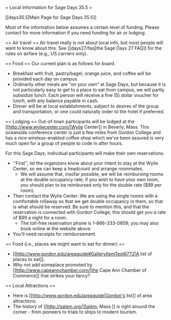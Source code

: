 = Local Information for Sage Days 35.5 =

[[days35.5|Main Page for Sage Days 35.5]]

Most of the information below assumes a certain level of funding.  Please contact for more information if you need funding for air or lodging.

== Air travel ==
Air travel really is not about local info, but most people will want to know about this.  See [[days27/faq|the Sage Days 27 FAQ]] for the rules on airfare (e.g., US carriers only).

== Food ==
Our current plan is as follows for board.
 * Breakfast with fruit, pastry/bagel, orange juice, and coffee will be provided each day on campus.
 * Ordinarily other meals are "on your own" at Sage Days, but because it is not particularly easy to get to a place to eat from campus, we will partly subsidize lunch.  Each person will receive a five (5) dollar voucher for lunch, with any balance payable in cash.  
 * Dinner will be at local establishments, subject to desires of the group and transportation, or one could naturally order to the hotel if preferred.

== Lodging ==
Out-of-town participants will be lodged at the [[http://www.wyliecenter.com/|Wylie Center]] in Beverly, Mass.  This oceanside conference center is just a few miles from Gordon College and has a nice wireless-enabled coffee shop which we've been assured is very much open for a group of people to code in after hours.  

For this Sage Days, individual participants will make their own reservations.  
 * ''First'', let the organizers know about your intent to stay at the Wylie Center, so we can keep a headcount and arrange roommates.  
   * We will assume that, insofar possible, we will be reimbursing rooms at the double occupancy rate; if you wish to have your own room, you should plan to be reimbursed only for the double rate ($99 per room).
 * Then contact the Wylie Center.  We are using the single rooms with a comfortable rollaway so that we get double occupancy in them, so that is what should be reserved.  Be sure to mention this, and that the reservation is connected with Gordon College; this should get you a rate of $99 a night for a room.  
   * The toll-free reservation phone is 1-866-333-0859; you may also book online at the website above.  
 * You'll need receipts for reimbursement.

== Food (i.e., places we might want to eat for dinner) ==
 * [[http://www.gordon.edu/areaguide#GalleryItemText6772|A list of places to eat]].
 * Why not add someplace promoted by [[http://www.capeannchamber.com/|the Cape Ann Chamber of Commerce]] that strikes your fancy?

== Local Attractions ==
 * Here is [[http://www.gordon.edu/areaguide|Gordon's list]] of area attractions.
 * The history of [[http://salem.org/|Salem, Mass.]] is right around the corner - from pioneers to trials to ships to modern tourism.
